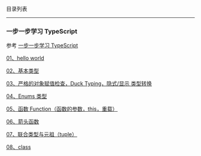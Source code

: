 目录列表

----

### 一步一步学习 TypeScript

参考 [一步一步学习 TypeScript](http://blog.csdn.net/wq_static/article/category/6010971)

[01、hello world](https://github.com/hanekaoru/WebLearningNotes/blob/master/typeScript/note/一步一步学习TypeScript/01.md)

[02、基本类型](https://github.com/hanekaoru/WebLearningNotes/blob/master/typeScript/note/一步一步学习TypeScript/02.md)

[03、严格的对象赋值检查，Duck Typing，隐式/显示 类型转换](https://github.com/hanekaoru/WebLearningNotes/blob/master/typeScript/note/一步一步学习TypeScript/03.md)

[04、Enums 类型](https://github.com/hanekaoru/WebLearningNotes/blob/master/typeScript/note/一步一步学习TypeScript/04.md)

[05、函数 Function（函数的参数，this，重载）](https://github.com/hanekaoru/WebLearningNotes/blob/master/typeScript/note/一步一步学习TypeScript/05.md)

[06、箭头函数](https://github.com/hanekaoru/WebLearningNotes/blob/master/typeScript/note/一步一步学习TypeScript/06.md)

[07、联合类型与元祖（tuple）](https://github.com/hanekaoru/WebLearningNotes/blob/master/typeScript/note/一步一步学习TypeScript/07.md)

[08、class](https://github.com/hanekaoru/WebLearningNotes/blob/master/typeScript/note/一步一步学习TypeScript/08.md)
